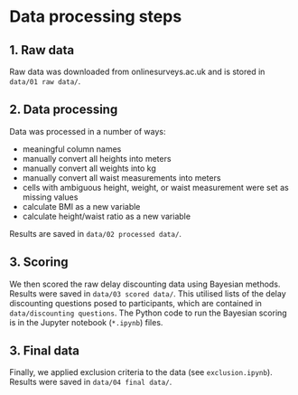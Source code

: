 # Data processing steps

## 1. Raw data
Raw data was downloaded from onlinesurveys.ac.uk and is stored in `data/01 raw data/`.

## 2. Data processing
Data was processed in a number of ways:

- meaningful column names
- manually convert all heights into meters
- manually convert all weights into kg
- manually convert all waist measurements into meters
- cells with ambiguous height, weight, or waist measurement were set as missing values
- calculate BMI as a new variable
- calculate height/waist ratio as a new variable


Results are saved in `data/02 processed data/`.

## 3. Scoring
We then scored the raw delay discounting data using Bayesian methods. Results were saved in `data/03 scored data/`. This utilised lists of the delay discounting questions posed to participants, which are contained in `data/discounting questions`. The Python code to run the Bayesian scoring is in the Jupyter notebook (`*.ipynb`) files.

## 3. Final data
Finally, we applied exclusion criteria to the data (see `exclusion.ipynb`). Results were saved in `data/04 final data/`.
